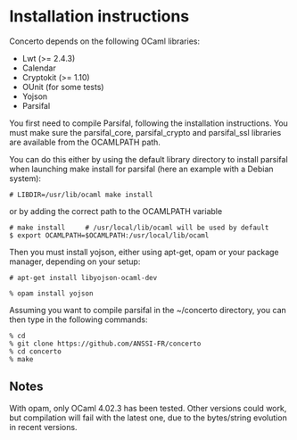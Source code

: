 Installation instructions
=========================

Concerto depends on the following OCaml libraries:

* Lwt (>= 2.4.3)
* Calendar
* Cryptokit (>= 1.10)
* OUnit (for some tests)
* Yojson
* Parsifal

You first need to compile Parsifal, following the installation
instructions. You must make sure the parsifal_core, parsifal_crypto
and parsifal_ssl libraries are available from the OCAMLPATH path.

You can do this either by using the default library directory to
install parsifal when launching make install for parsifal (here an
example with a Debian system):

    # LIBDIR=/usr/lib/ocaml make install

or by adding the correct path to the OCAMLPATH variable

    # make install     # /usr/local/lib/ocaml will be used by default
    $ export OCAMLPATH=$OCAMLPATH:/usr/local/lib/ocaml

Then you must install yojson, either using apt-get, opam or your
package manager, depending on your setup:

    # apt-get install libyojson-ocaml-dev

    % opam install yojson

Assuming you want to compile parsifal in the ~/concerto directory, you
can then type in the following commands:

    % cd
    % git clone https://github.com/ANSSI-FR/concerto
    % cd concerto
    % make

Notes
-----

With opam, only OCaml 4.02.3 has been tested. Other versions could
work, but compilation will fail with the latest one, due to the
bytes/string evolution in recent versions.